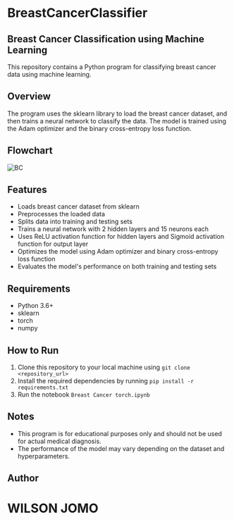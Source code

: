 # BreastCancerClassifier

## Breast Cancer Classification using Machine Learning

This repository contains a Python program for classifying breast cancer data using machine learning.

## Overview

The program uses the sklearn library to load the breast cancer dataset, and then trains a neural network to classify the data. The model is trained using the Adam optimizer and the binary cross-entropy loss function.

## Flowchart

![BC](https://github.com/jomoziqu/BreastCancerClassifier/assets/67217808/9e883d7d-d0cb-4348-8188-34648a55edf8)


## Features

* Loads breast cancer dataset from sklearn
* Preprocesses the loaded data
* Splits data into training and testing sets
* Trains a neural network with 2 hidden layers and 15 neurons each
* Uses ReLU activation function for hidden layers and Sigmoid activation function for output layer
* Optimizes the model using Adam optimizer and binary cross-entropy loss function
* Evaluates the model's performance on both training and testing sets
  
## Requirements

* Python 3.6+
* sklearn
* torch
* numpy

## How to Run

1. Clone this repository to your local machine using `git clone <repository_url>`
2. Install the required dependencies by running `pip install -r requirements.txt`
3. Run the notebook  `Breast Cancer torch.ipynb`

## Notes

* This program is for educational purposes only and should not be used for actual medical diagnosis.
* The performance of the model may vary depending on the dataset and hyperparameters.

## Author
# WILSON JOMO





